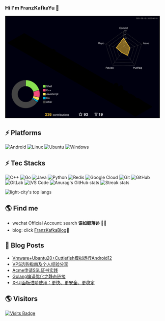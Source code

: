 ### Hi I'm FranzKafkaYu 👋

<!--
**FranzKafkaYu/FranzKafkaYu** is a ✨ _special_ ✨ repository because its `README.md` (this file) appears on your GitHub profile.

Here are some ideas to get you started:


-->
![](./profile-3d-contrib/profile-night-rainbow.svg)
## ⚡ Platforms

![Android](https://img.shields.io/badge/Android-3DDC84?style=for-the-badge&logo=android&logoColor=white)
![Linux](https://img.shields.io/badge/Linux-FCC624?style=for-the-badge&logo=linux&logoColor=black)
![Ubuntu](https://img.shields.io/badge/Ubuntu-E95420?style=for-the-badge&logo=ubuntu&logoColor=white)
![Windows](https://img.shields.io/badge/Windows-0078D6?style=for-the-badge&logo=windows&logoColor=white)

## ⚡ Tec Stacks

![C++](https://img.shields.io/badge/-C++-00599C?style=flat-square&logo=c)
![Go](https://img.shields.io/badge/-go-%23E44D27?style=flat-square&logo=go&logoColor=ffffff)
![Java](https://img.shields.io/badge/-java-E34A86?style=flat-square&logo=java)
![Python](https://img.shields.io/badge/-Python-black?style=flat-square&logo=Python)
![Redis](https://img.shields.io/badge/-Redis-black?style=flat-square&logo=Redis)
![Google Cloud](https://img.shields.io/badge/Google%20Cloud-black?style=flat-square&logo=google-cloud)
![Git](https://img.shields.io/badge/-Git-black?style=flat-square&logo=git)
![GitHub](https://img.shields.io/badge/-GitHub-181717?style=flat-square&logo=github)
![GitLab](https://img.shields.io/badge/-GitLab-FCA121?style=flat-square&logo=gitlab)
<img alt="[VS Code" src="https://img.shields.io/badge/-VSCode-%23007ACC?style=flat-square&logo=visual-studio-code" />
![Anurag's GitHub stats](https://github-readme-stats.vercel.app/api?username=FranzKafkaYu&theme=cobalt2&show_icons=true)
![Streak stats](https://github-readme-streak-stats.herokuapp.com/?user=FranzKafkaYu&show_icons=true&theme=tokyonight)
<p align='left'>
  <img align="top" src="https://github-readme-stats.vercel.app/api/top-langs/?username=FranzKafkaYu&bg_color=071A2C&line_height=20&text_color=FFFFFF" alt="light-city's top langs"/>
</p>


## 🌎 Find me
- wechat Official Account: search **语如鲸落**📹 ✍🏾
- blog: click [FranzKafkaBlog](https://coderfan.net/)🏓
## 🚀 Blog Posts
<!-- BLOG-POST-LIST:START -->
- [Vmware+Ubantu20+Cuttlefish模拟运行Android12](https://coderfan.net/vmwareubantu20cuttlefish%e6%a8%a1%e6%8b%9f%e8%bf%90%e8%a1%8candroid12.html?utm_source=rss&utm_medium=rss&utm_campaign=vmwareubantu20cuttlefish%25e6%25a8%25a1%25e6%258b%259f%25e8%25bf%2590%25e8%25a1%258candroid12)
- [VPS选购指南及个人经验分享](https://coderfan.net/vps-purchase-instructions-and-experience-sharing.html?utm_source=rss&utm_medium=rss&utm_campaign=vps-purchase-instructions-and-experience-sharing)
- [Acme申请SSL证书实践](https://coderfan.net/how-to-use-acme-to-issue-ssl-certifiates.html?utm_source=rss&utm_medium=rss&utm_campaign=how-to-use-acme-to-issue-ssl-certifiates)
- [Golang编译优化之静态链接](https://coderfan.net/optimization-golang-compilation-with-statically-linked.html?utm_source=rss&utm_medium=rss&utm_campaign=optimization-golang-compilation-with-statically-linked)
- [X-UI面板进阶使用：更快、更安全、更稳定](https://coderfan.net/x-ui-usage-enhancment-for-better-enhancement.html?utm_source=rss&utm_medium=rss&utm_campaign=x-ui-usage-enhancment-for-better-enhancement)
<!-- BLOG-POST-LIST:END -->

## 🌎 Visitors
[![Visits Badge](https://badges.pufler.dev/visits/puf17640/git-badges)](https://badges.pufler.dev)

